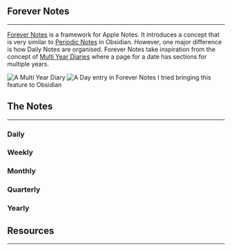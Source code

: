 ## Forever Notes
---
[Forever Notes](https://www.myforevernotes.com/) is a framework for Apple Notes. It introduces a concept that is very similar to [Periodic Notes](https://github.com/liamcain/obsidian-periodic-notes) in Obsidian. However, one major difference is how Daily Notes are organised. Forever Notes take inspiration from the concept of [Multi Year Diaries](https://www.midori-japan.co.jp/english/products/multi-year-diary-gate/) where a page for a date has sections for multiple years.

![A Multi Year Diary](/readme-resources/multi-year-diary.png.png)
![A Day entry in Forever Notes](/readme-resources/forever-notes.png.png)
I tried bringing this feature to Obsidian

## The Notes
---
### Daily

### Weekly

### Monthly

### Quarterly
### Yearly

## Resources
---
